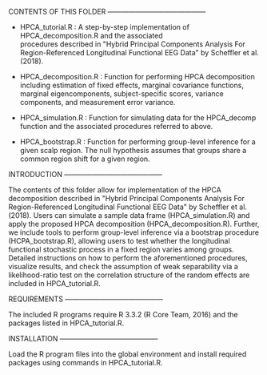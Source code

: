 CONTENTS OF THIS FOLDER
——————————————	

* HPCA_tutorial.R : 			 A step-by-step implementation of HPCA_decomposition.R and the associated  
   					procedures described in "Hybrid Principal Components Analysis For Region-Referenced Longitudinal 
 					Functional EEG Data" by Scheffler et al. (2018).

* HPCA_decomposition.R : 	Function for performing HPCA decomposition including estimation of fixed effects, marginal covariance functions,
            			           marginal eigencomponents, subject-specific scores, variance components, and measurement 
			                      error variance.

* HPCA_simulation.R :		Function for simulating data for the HPCA_decomp function and the associated procedures referred to above.

* HPCA_bootstrap.R : 		Function for performing group-level inference for a given scalp region. The null hypothesis assumes that groups share 
					a common region shift for a given region.
           				
		 
INTRODUCTION
——————————————	

The contents of this folder allow for implementation of the HPCA decomposition described in  "Hybrid Principal Components Analysis
For Region-Referenced Longitudinal Functional EEG Data" by Scheffler et al. (2018). Users can simulate a sample data frame (HPCA_simulation.R) and 
apply the proposed HPCA decomposition (HPCA_decomposition.R). Further, we include tools to perform group-level inference via a bootstrap procedure
(HCPA_bootstrap.R), allowing users to test whether the longitudinal functional stochastic process in a fixed region varies among groups. Detailed instructions
on how to perform the aforementioned procedures, visualize results, and check the assumption of weak separability via a likelihood-ratio test on the 
correlation structure of the random effects are included in HPCA_tutorial.R. 

REQUIREMENTS
——————————————	

The included R programs require R 3.3.2 (R Core Team, 2016) and the packages listed in HPCA_tutorial.R. 


INSTALLATION
——————————————	

Load the R program files into the global environment and install required packages using commands in HPCA_tutorial.R.
